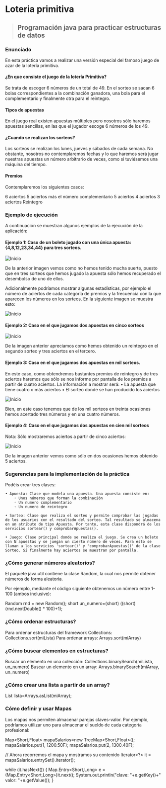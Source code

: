 # Loteria primitiva
> ## Programación java para practicar estructuras de datos
### Enunciado

En esta práctica vamos a realizar una versión especial del famoso juego de azar de la lotería primitiva.

#### ¿En que consiste el juego de la lotería Primitiva? 

Se trata de escoger 6 números de un total de 49. En el sorteo se sacan 6 bolas correspondientes a la combinación ganadora, una bola para el complementario y finalmente otra para el reintegro.

#### Tipos de apuestas

En el juego real existen apuestas múltiples pero nosotros sólo haremos apuestas sencillas, en las que el jugador escoge 6 números de los 49.

#### ¿Cuando se realizan los sorteos? 

Los sorteos se realizan los lunes, jueves y sábados de cada semana. No obstante, nosotros no contemplaremos fechas y lo que haremos será jugar nuestras apuestas un número arbitrario de veces, como si tuviésemos una máquina del tiempo.

#### Premios

Contemplaremos los siguientes casos:

6 aciertos
5 aciertos más el número complementario
5 aciertos
4 aciertos
3 aciertos
Reintegro

### Ejemplo de ejecución

A continuación se muestran algunos ejemplos de la ejecución de la aplicación:

#### Ejemplo 1: Caso de un boleto jugado con una única apuesta: {4,8,12,23,34,44} para tres sorteos.

![Inicio](https://github.com/dcolomer/Loteria-primitiva/blob/main/img-docs/1.png)

De la anterior imagen vemos como no hemos tenido mucha suerte, puesto que en tres sorteos que hemos jugado la apuesta sólo hemos recuperado el desembolso de uno de ellos.

Adicionalmente podríamos mostrar algunas estadísticas, por ejemplo el número de aciertos de cada categoría de premios y la frecuencia con la que aparecen los números en los sorteos. En la siguiente imagen se muestra esto:

![Inicio](https://github.com/dcolomer/Loteria-primitiva/blob/main/img-docs/2.png)

#### Ejemplo 2: Caso en el que jugamos dos apuestas en cinco sorteos

![Inicio](https://github.com/dcolomer/Loteria-primitiva/blob/main/img-docs/3.png)

De la imagen anterior apreciamos como hemos obtenido un reintegro en el segundo sorteo y tres aciertos en el tercero.

#### Ejemplo 3: Caso en el que jugamos dos apuestas en mil sorteos.

En este caso, como obtendremos bastantes premios de reintegro y de tres aciertos haremos que sólo se nos informe por pantalla de los premios a partir de cuatro aciertos. La información a mostrar será:
    • La apuesta que tiene cuatro o más aciertos
    • El sorteo donde se han producido los aciertos

![Inicio](https://github.com/dcolomer/Loteria-primitiva/blob/main/img-docs/4.png)

Bien, en este caso tenemos que de los mil sorteos en treinta ocasiones hemos acertado tres números y en una cuatro números.

#### Ejemplo 4: Caso en el que jugamos dos apuestas en cien mil sorteos

Nota: Sólo mostraremos aciertos a partir de cinco aciertos:

![Inicio](https://github.com/dcolomer/Loteria-primitiva/blob/main/img-docs/5.png) 

De la imagen anterior vemos como sólo en dos ocasiones hemos obtenido 5 aciertos.

### Sugerencias para la implementación de la práctica

Podéis crear tres clases:

    • Apuesta: Clase que modela una apuesta. Una apuesta consiste en:
        ◦ Unos números que forman la combinación 
        ◦ Un numero complementario
        ◦ Un numero de reintegro

    • Sorteo: Clase que realiza el sorteo y permite comprobar las jugadas de los usuarios con el resultado del sorteo. Tal resultado se almacena en un atributo de tipo Apuesta. Por tanto, esta clase dispondrá de los servicios sortear() y comprobarApuestas().

    • Juego: Clase principal donde se realiza el juego. Se crea un boleto con N apuestas y se juegan un cierto número de veces. Para esto se llaman a los servicios 'sortear()' y 'comprobarApuestas()' de la clase Sorteo. Si finalmente hay aciertos se muestran por pantalla.


### ¿Cómo generar números aleatorios?

El paquete java.util contiene la clase Random, la cual nos permite obtener números de forma aleatoria.

Por ejemplo, mediante el código siguiente obtenemos un número entre 1-100 (ambos inclusive):

Random rnd = new Random();
short un_numero=(short) ((short) (rnd.nextDouble() * 100)+1);

### ¿Cómo ordenar estructuras?

Para ordenar estructuras del framework Collections: Collections.sort(miLista)
Para ordenar arrays: Arrays.sort(miArray)

### ¿Cómo buscar elementos en estructuras?

Buscar un elemento en una colección: Collections.binarySearch(miLista, un_numero)
Buscar un elemento en un array: Arrays.binarySearch(miArray, un_numero)

### ¿Cómo crear una lista a partir de un array?

List<Integer> lista=Arrays.asList(miArray);

### Cómo definir y usar Mapas

Los mapas nos permiten almacenar parejas claves-valor. Por ejemplo, podríamos utilizar uno para almacenar el sueldo de cada categoría profesional:

Map<Short,Float> mapaSalarios=new TreeMap<Short,Float>(); 
mapaSalarios.put(1, 1200.50F);
mapaSalarios.put(2, 1300.40F);

// Ahora recorremos el mapa y mostramos su contenido
Iterator<?> it = mapaSalarios.entrySet().iterator();

while (it.hasNext()) {
Map.Entry<Short,Long> e = (Map.Entry<Short,Long>)it.next();
System.out.println("clave: "+e.getKey()+" valor: "+e.getValue());
}
